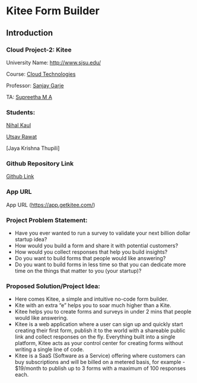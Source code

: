 # Kitee Form Builder

## Introduction
 
### Cloud Project-2: Kitee
University Name: http://www.sjsu.edu/  

Course: [Cloud Technologies ](http://info.sjsu.edu/web-dbgen/catalog/courses/CMPE281.html)

Professor: [Sanjay Garje ](https://www.linkedin.com/in/sanjaygarje/)

TA: [Supreetha M A](https://www.linkedin.com/in/supreethama)


### Students:

[Nihal Kaul](https://www.linkedin.com/in/nihalwashere)

[Utsav Rawat](https://www.linkedin.com/in/anvitha-jain-98170a10b/)

[Jaya Krishna Thupili]



### Github Repository Link
[Github Link](https://github.com/4musks/kitee-app)

### App URL
App URL (https://app.getkitee.com/)

### Project Problem Statement:
- Have you ever wanted to run a survey to validate your next billion dollar startup idea?
- How would you build a form and share it with potential customers?
- How would you collect responses that help you build insights?
- Do you want to build forms that people would like answering?
- Do you want to build forms in less time so that you can dedicate more time on the things that matter to you (your startup)?


### Proposed Solution/Project Idea:

- Here comes Kitee, a simple and intuitive no-code form builder.
- Kite with an extra “e” helps you to soar much higher than a Kite.
- Kitee helps you to create forms and surveys in under 2 mins that people would like answering.
- Kitee is a web application where a user can sign up and quickly start creating their first form, publish it to the world with a shareable public link and collect responses on the fly. Everything built into a single platform, Kitee acts as your control center for creating forms without writing a single line of code.
- Kitee is a SaaS (Software as a Service) offering where customers can buy subscriptions and will be billed on a metered basis, for example - $19/month to publish up to 3 forms with a maximum of 100 responses each.
